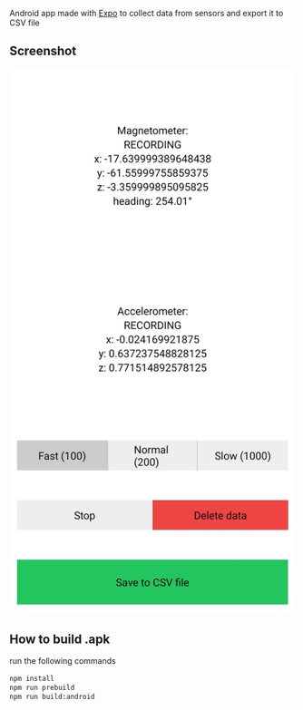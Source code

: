 Android app made with [Expo](https://expo.dev/) to collect data from sensors and export it to CSV file

## Screenshot

<img src="./screenshot.jpg" width="600" alt="screenshot">

## How to build .apk

run the following commands

```properties
npm install
npm run prebuild
npm run build:android
```
